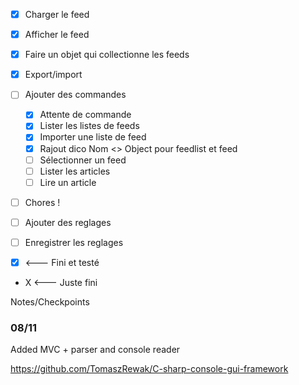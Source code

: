 * [x] Charger le feed 
* [x] Afficher le feed 
* [x] Faire un objet qui collectionne les feeds 
* [x] Export/import 
* [ ] Ajouter des commandes
	* [x] Attente de commande
	* [x] Lister les listes de feeds
	* [x] Importer une liste de feed
	* [x] Rajout dico Nom <> Object pour feedlist et feed
	* [ ] Sélectionner un feed
	* [ ] Lister les articles
	* [ ] Lire un article
* [ ] Chores !
* [ ] Ajouter des reglages
* [ ] Enregistrer les reglages


* [x] <--- Fini et testé
* X <--- Juste fini

Notes/Checkpoints

### 08/11
Added MVC + parser and console reader

https://github.com/TomaszRewak/C-sharp-console-gui-framework